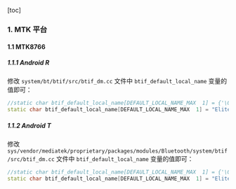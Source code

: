 [toc]

### 1. MTK 平台

#### 1.1 MTK8766

##### 1.1.1 Android R

修改 `system/bt/btif/src/btif_dm.cc` 文件中 `btif_default_local_name` 变量的值即可：

```cpp
//static char btif_default_local_name[DEFAULT_LOCAL_NAME_MAX  1] = {'\0'};
static char btif_default_local_name[DEFAULT_LOCAL_NAME_MAX  1] = "Elite_T8Plus";
```

##### 1.1.2 Android T

修改 `sys/vendor/mediatek/proprietary/packages/modules/Bluetooth/system/btif/src/btif_dm.cc` 文件中  `btif_default_local_name` 变量的值即可：

```cpp
//static char btif_default_local_name[DEFAULT_LOCAL_NAME_MAX  1] = {'\0'};
static char btif_default_local_name[DEFAULT_LOCAL_NAME_MAX  1] = "Elite_T8Plus";
```
